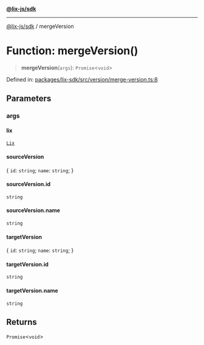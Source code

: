 [**@lix-js/sdk**](../README.md)

***

[@lix-js/sdk](../README.md) / mergeVersion

# Function: mergeVersion()

> **mergeVersion**(`args`): `Promise`\<`void`\>

Defined in: [packages/lix-sdk/src/version/merge-version.ts:8](https://github.com/opral/monorepo/blob/b171e3e71d4461028abf991c33609fbcfb064d33/packages/lix-sdk/src/version/merge-version.ts#L8)

## Parameters

### args

#### lix

[`Lix`](../type-aliases/Lix.md)

#### sourceVersion

\{ `id`: `string`; `name`: `string`; \}

#### sourceVersion.id

`string`

#### sourceVersion.name

`string`

#### targetVersion

\{ `id`: `string`; `name`: `string`; \}

#### targetVersion.id

`string`

#### targetVersion.name

`string`

## Returns

`Promise`\<`void`\>
